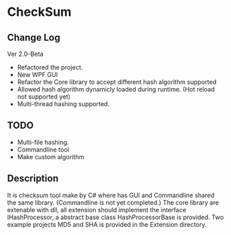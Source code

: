 # CheckSum

## Change Log
Ver 2.0-Beta
 - Refactored the project.
 - New WPF GUI
 - Refactor the Core library to accept different hash algorithm supported
 - Allowed hash algorithm dynamicly loaded during runtime. (Hot reload not supported yet)
 - Multi-thread hashing supported.

## TODO
 - Multi-file hashing.
 - Commandline tool
 - Make custom algorithm

## Description
It is checksum tool make by C# where has GUI and Commandline shared the same library. (Commandline is not yet completed.)
The core library are extenable with dll, all extension should implement the interface IHashProcessor, a abstract base class HashProcessorBase is provided.
Two example projects MD5 and SHA is provided in the Extension directory.

